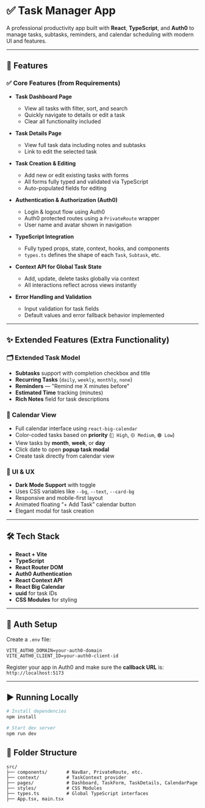 # ✅ Task Manager App

A professional productivity app built with **React**, **TypeScript**, and **Auth0** to manage tasks, subtasks, reminders, and calendar scheduling with modern UI and features.

---

## 🚀 Features

### ✅ Core Features (from Requirements)

- **Task Dashboard Page**  
  - View all tasks with filter, sort, and search
  - Quickly navigate to details or edit a task
  - Clear all functionality included

- **Task Details Page**  
  - View full task data including notes and subtasks
  - Link to edit the selected task

- **Task Creation & Editing**  
  - Add new or edit existing tasks with forms
  - All forms fully typed and validated via TypeScript
  - Auto-populated fields for editing

- **Authentication & Authorization (Auth0)**  
  - Login & logout flow using Auth0
  - Auth0 protected routes using a `PrivateRoute` wrapper
  - User name and avatar shown in navigation

- **TypeScript Integration**  
  - Fully typed props, state, context, hooks, and components
  - `types.ts` defines the shape of each `Task`, `Subtask`, etc.

- **Context API for Global Task State**  
  - Add, update, delete tasks globally via context
  - All interactions reflect across views instantly

- **Error Handling and Validation**  
  - Input validation for task fields
  - Default values and error fallback behavior implemented

---

## ✨ Extended Features (Extra Functionality)

### 🗂️ Extended Task Model

- **Subtasks** support with completion checkbox and title
- **Recurring Tasks** (`daily`, `weekly`, `monthly`, `none`)
- **Reminders** — "Remind me X minutes before"
- **Estimated Time** tracking (minutes)
- **Rich Notes** field for task descriptions

### 📅 Calendar View

- Full calendar interface using `react-big-calendar`
- Color-coded tasks based on **priority** (`🔴 High`, `🟡 Medium`, `🟢 Low`)
- View tasks by **month**, **week**, or **day**
- Click date to open **popup task modal**
- Create task directly from calendar view

### 🎨 UI & UX

- **Dark Mode Support** with toggle
- Uses CSS variables like `--bg`, `--text`, `--card-bg`
- Responsive and mobile-first layout
- Animated floating “+ Add Task” calendar button
- Elegant modal for task creation

---

## 🛠️ Tech Stack

- **React + Vite**
- **TypeScript**
- **React Router DOM**
- **Auth0 Authentication**
- **React Context API**
- **React Big Calendar**
- **uuid** for task IDs
- **CSS Modules** for styling

---

## 🔐 Auth Setup

Create a `.env` file:

```env
VITE_AUTH0_DOMAIN=your-auth0-domain
VITE_AUTH0_CLIENT_ID=your-auth0-client-id
```

Register your app in Auth0 and make sure the **callback URL** is:  
`http://localhost:5173`

---

## ▶️ Running Locally

```bash
# Install dependencies
npm install

# Start dev server
npm run dev
```

## 📁 Folder Structure

```
src/
├── components/       # NavBar, PrivateRoute, etc.
├── context/          # TaskContext provider
├── pages/            # Dashboard, TaskForm, TaskDetails, CalendarPage
├── styles/           # CSS Modules
├── types.ts          # Global TypeScript interfaces
├── App.tsx, main.tsx
```

